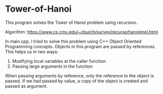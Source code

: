 # Tower-of-Hanoi

This program solves the Tower of Hanoi problem using recursion. 

Algorithm: https://www.cs.cmu.edu/~cburch/survey/recurse/hanoiimpl.html 

In main.cpp, I tried to solve this problem using C++ Object Oriented Programming concepts. Objects in this program are passed by references. This helps us in two ways:
1. Modifying local variables at the caller function
2. Passing large arguments in the function

When passing arguments by reference, only the reference to the object is passed. If we had passed by value, a copy of the object is created and passed as argument.
